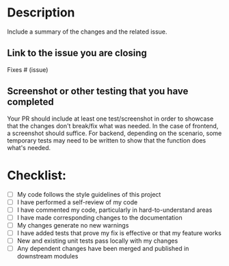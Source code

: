 # Description

Include a summary of the changes and the related issue.

## Link to the issue you are closing

Fixes # (issue)

## Screenshot or other testing that you have completed

Your PR should include at least one test/screenshot in order to showcase that the changes don't break/fix what was needed. In the case of frontend, a screenshot should suffice. For backend, depending on the scenario, some temporary tests may need to be written to show that the function does what's needed.

# Checklist:

- [ ] My code follows the style guidelines of this project
- [ ] I have performed a self-review of my code
- [ ] I have commented my code, particularly in hard-to-understand areas
- [ ] I have made corresponding changes to the documentation
- [ ] My changes generate no new warnings
- [ ] I have added tests that prove my fix is effective or that my feature works
- [ ] New and existing unit tests pass locally with my changes
- [ ] Any dependent changes have been merged and published in downstream modules
